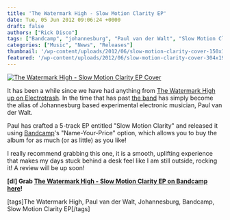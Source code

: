 ```yaml
---
title: 'The Watermark High - Slow Motion Clarity EP'
date: Tue, 05 Jun 2012 09:06:24 +0000
draft: false
authors: ["Rick Disco"]
tags: ["Bandcamp", "johannesburg", "Paul van der Walt", "Slow Motion Clarity EP", "The Watermark High"]
categories: ["Music", "News", "Releases"]
thumbnail: '/wp-content/uploads/2012/06/slow-motion-clarity-cover-150x150.jpg'
featured: '/wp-content/uploads/2012/06/slow-motion-clarity-cover-304x190.jpg'
---
```


[![The Watermark High - Slow Motion Clarity EP Cover](/wp-content/uploads/2012/06/slow-motion-clarity-cover-1024x1024.jpg "The Watermark High - Slow Motion Clarity EP Cover")](/wp-content/uploads/2012/06/slow-motion-clarity-cover.jpg)

It has been a while since we have had anything from [The Watermark High up on Electrotrash](/tag/the-watermark-high/ "The Watermark High on Electrotrash"). In the time that has past [the band](/artists/the-watermark-high/ "The Watermark High") has simply become the alias of Johannesburg based experimental electronic musician, Paul van der Walt.

Paul has crafted a 5-track EP entitled "Slow Motion Clarity" and released it using [Bandcamp](http://bandcamp.com/ "Bandcamp")'s "Name-Your-Price" option, which allows you to buy the album for as much (or as little) as you like!

I really recommend grabbing this one, it is a smooth, uplifting experience that makes my days stuck behind a desk feel like I am still outside, rocking it! A review will be up soon!

**\[dl\] Grab [The Watermark High - Slow Motion Clarity EP on Bandcamp here](http://thewatermarkhigh.bandcamp.com/ "The Watermark High")!**

\[tags\]The Watermark High, Paul van der Walt, Johannesburg, Bandcamp, Slow Motion Clarity EP\[/tags\]